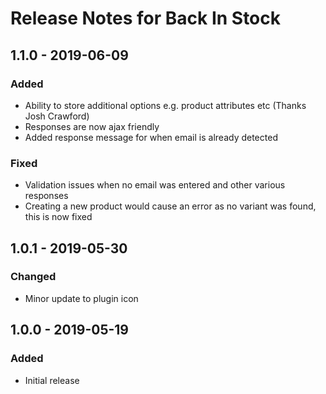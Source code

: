 # Release Notes for Back In Stock

## 1.1.0 - 2019-06-09
### Added
- Ability to store additional options e.g. product attributes etc (Thanks Josh Crawford)
- Responses are now ajax friendly
- Added response message for when email is already detected 
### Fixed
- Validation issues when no email was entered and other various responses
- Creating a new product would cause an error as no variant was found, this is now fixed 

## 1.0.1 - 2019-05-30
### Changed
- Minor update to plugin icon

## 1.0.0 - 2019-05-19
### Added
- Initial release
